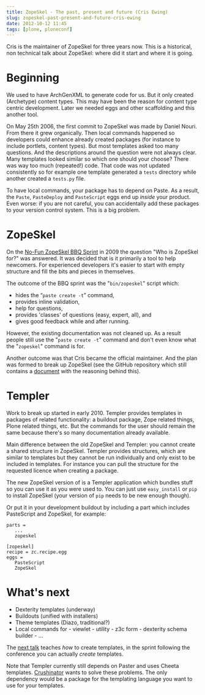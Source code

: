 ```yaml
---
title: ZopeSkel - The past, present and future (Cris Ewing)
slug: zopeskel-past-present-and-future-cris-ewing
date: 2012-10-12 11:45
tags: [plone, ploneconf]
---
```


Cris is the maintainer of ZopeSkel for three years now. This is a
historical, non technical talk about ZopeSkel: where did it start and
where it is going.


# Beginning

We used to have ArchGenXML to generate code for us. But it only
created (Archetype) content types. This may have been the reason for
content type centric development. Later we needed eggs and other
scaffolding and this another tool.

On May 25th 2006, the first commit to ZopeSkel was made by Daniel
Nouri. From there it grew organically. Then local commands happened so
developers could enhance already created packages (for instance to
include portlets, content types). But most templates asked too many
questions.  And the descriptions around the question were not always
clear. Many templates looked similar so which one should your choose?
There was way too much (repeated!) code. That code was not updated
consistently so for example one template generated a `tests` directory
while another created a `tests.py` file.

To have local commands, your package has to depend on Paste. As a
result, the `Paste`, `PasteDeploy` and `PasteScript` eggs end up
*inside* your product. Even worse: if you are not careful, you can
accidentally add these packages to your version control system. This
is a big problem.


# ZopeSkel

On the
[No-Fun ZopeSkel BBQ Sprint](http://www.coactivate.org/projects/zopeskel-bbq-sprint/project-home)
in 2009 the question "Who is ZopeSkel for?" was answered. It was
decided that is it primarily a tool to help newcomers. For experienced
developers it's easier to start with empty structure and fill the
bits and pieces in themselves.

The outcome of the BBQ sprint was the "`bin/zopeskel`" script which:

   - hides the “`paste create -t`” command,
   - provides inline validation,
   - help for questions,
   - provides 'classes' of questions (easy, expert, all), and
   - gives good feedback while and after running.

However, the existing documentation was not cleaned up. As a result
people still use the "`paste create -t`" command and don't even know
what the "`zopeskel`" command is for.

Another outcome was that Cris became the official maintainer. And the
plan was formed to break up ZopeSkel (see the GitHub repository which
still contains a
[document](https://github.com/collective/ZopeSkel/blob/2.x-maintenance/SPLITTING-PROPOSAL.txt)
with the reasoning behind this).


# Templer

Work to break up started in early 2010. Templer provides templates in
packages of related functionality: a buildout package, Zope related
things, Plone related things, etc. But the commands for the user
should remain the same because there's so many documentation already
available.

Main difference between the old ZopeSkel and Templer: you cannot
create a shared structure in ZopeSkel. Templer provides structures,
which are similar to templates but they cannot be run individually and
only exist to be included in templates. For instance you can pull the
structure for the requested licence when creating a package.

The new ZopeSkel version of is a Templer application which bundles
stuff so you can use it as you were used to. You can just use
`easy_install` or `pip` to install ZopeSkel (your version of `pip`
needs to be new enough though).

 Or put it in your development
buildout by including a part which includes PasteScript and ZopeSkel, for example:

    parts =
       ...
       zopeskel

    [zopeskel]
    recipe = zc.recipe.egg
    eggs =
       PasteScript
       ZopeSkel


# What's next

   - Dexterity templates (underway)
   - Buildouts (unified with installers)
   - Theme templates (Diazo, traditional?)
   - Local commands for
    - viewlet
    - utility
    - z3c form
    - dexterity schema builder
    - ...

The
[next talk](/weblog/2012/10/12/jump-start-your-development-with-zopeskel-cris-ewing/)
teaches *how* to create templates, in the sprint following the
conference you can actually *create* templates.

Note that Templer currently still depends on Paster and uses Cheeta
templates. [Crushinator](https://github.com/jjmojojjmojo/Crushinator)
wants to solve these problems. The only dependency would be a package
for the templating language you want to use for your templates.
